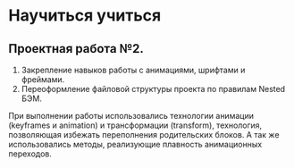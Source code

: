 # Научиться учиться

## Проектная работа №2.

1. Закрепление навыков работы с анимациями, шрифтами и фреймами.
2. Переоформление файловой структуры проекта по правилам Nested БЭМ.

При выполнении работы использовались технологии анимации (keyframes и animation) и трансформации (transform), технология, позволяющая избежать переполнения родительских блоков. А так же использовались методы, реализующие плавность анимационных переходов.
